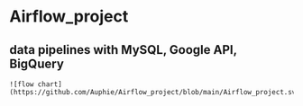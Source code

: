 # Airflow_project
## data pipelines with MySQL, Google API, BigQuery
```
![flow chart](https://github.com/Auphie/Airflow_project/blob/main/Airflow_project.svg)
```
